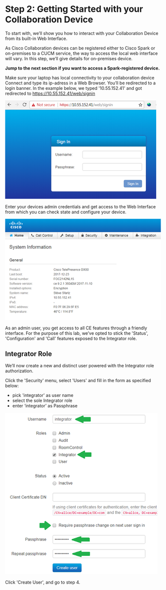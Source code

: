 # Step 2: Getting Started with your Collaboration Device

To start with, we’ll show you how to interact with your Collaboration Device from its built-in Web Interface.

As Cisco Collaboration devices can be registered either to Cisco Spark or on-premises to a CUCM service, the way to access the local web interface will vary. In this step, we’ll give details for on-premises device. 

**Jump to the next section if you want to access a Spark-registered device.**

Make sure your laptop has local connectivity to your collaboration device Connect and type its ip-adress in a Web Browser.
You’ll be redirected to a login banner.
In the example below, we typed '10.55.152.41' and got redirected to https://10.55.152.41/web/signin

![Login banner](assets/images/step2-login-banner.png)


Enter your devices admin credentials and get access to the Web Interface from which you can check state and configure your device.

![Login banner](assets/images/step2-web-interface.png)

As an admin user, you get access to all CE features through a friendly interface.
For the purpose of this lab, we’ve opted to stick the 'Status', 'Configuration' and 'Call' features exposed to the Integrator role.


## Integrator Role

We’ll now create a new and distinct user powered with the Integrator role authorization.

Click the 'Security' menu, select 'Users' and fill in the form as specified below:
- pick 'integrator' as user name
- select the sole Integrator role 
- enter ‘integrator’ as Passphrase

![Login banner](assets/images/step2-integrator-user.png)


Click 'Create User', and go to step 4.
